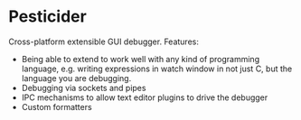 
# Pesticider

Cross-platform extensible GUI debugger. Features:

- Being able to extend to work well with any kind of programming language,
  e.g. writing expressions in watch window in not just C, but the language
  you are debugging.
- Debugging via sockets and pipes
- IPC mechanisms to allow text editor plugins to drive the debugger
- Custom formatters
